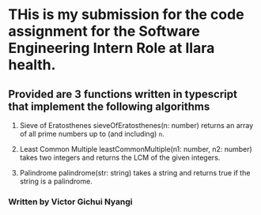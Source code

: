 # THis is my submission for the code assignment for the Software Engineering Intern Role at Ilara health.

## Provided are 3 functions written in typescript that implement the following algorithms
1. Sieve of Eratosthenes
   sieveOfEratosthenes(n: number) returns an array of all prime numbers up to (and including) `n`.
   

2. Least Common Multiple
   leastCommonMultiple(n1: number, n2: number) takes two integers and returns the LCM of the given integers.

3. Palindrome
   palindrome(str: string) takes a string and returns true if the string is a palindrome.
   
### Written by Victor Gichui Nyangi
   
   
